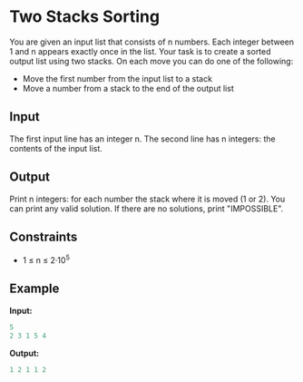 # Two Stacks Sorting  

You are given an input list that consists of n numbers. Each integer between 1 and n appears exactly once in the list.
Your task is to create a sorted output list using two stacks. On each move you can do one of the following:

* Move the first number from the input list to a stack
* Move a number from a stack to the end of the output list

## Input

The first input line has an integer n.
The second line has n integers: the contents of the input list.

## Output

Print n integers: for each number the stack where it is moved (1 or 2).
You can print any valid solution. If there are no solutions, print "IMPOSSIBLE".

## Constraints

* 1 &le; n  &le; 2&middot;10<sup>5</sup> 



## Example

**Input:**
```c++
5
2 3 1 5 4
```

**Output:**
```c++
1 2 1 1 2
```  
